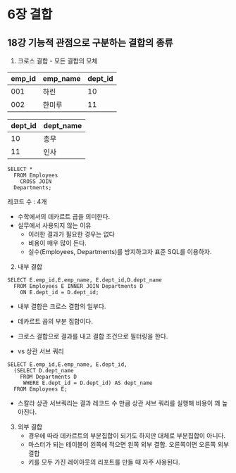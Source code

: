 # 6장 결합
## 18강 기능적 관점으로 구분하는 결합의 종류

1. 크로스 결합 - 모든 결합의 모체

|emp_id|emp_name|dept_id|
|-|-|-|
|001|하린|10|
|002|한미루|11|

|dept_id|dept_name|
|-|-|
|10|총무|
|11|인사|

```mysql
SELECT *
  FROM Employees
    CROSS JOIN
  Departments;  
```


레코드 수 : 4개
  - 수학에서의 데카르트 곱을 의미한다.
  - 실무에서 사용되지 않는 이유
    - 이러한 결과가 필요한 경우는 없다
    - 비용이 매우 많이 든다.
    - 실수(Employees, Departments)를 방지하고자 표준 SQL를 이용하자.

2. 내부 결합    
  ```mysql
  SELECT E.emp_id,E.emp_name, E.dept_id,D.dept_name
    FROM Employees E INNER JOIN Departments D
      ON E.dept_id = D.dept_id;
  ```
  - 내부 결합은 크로스 결합의 일부다.
  - 데카르트 곱의 부분 집합이다.
  - 크로스 결합으로 결과를 내고 결합 조건으로 필터링을 한다.
  
  - vs  상관 서브 쿼리
  ```mysql
  SELECT E.emp_id,E.emp_name, E.dept_id,
    (SELECT D.dept_name 
      FROM Departments D
       WHERE E.dept_id = D.dept_id) AS dept_name
    FROM Employees E;
  ```
   - 스칼라 상관 서브쿼리는 결과 레코드 수 만큼 상관 서브 쿼리를 실행해 비용이 꽤 높아진다.

3. 외부 결합
   - 경우에 따라 데카르트의 부분집합이 되기도 하지만 대체로 부분집합이 아니다.
   - 마스터가 되는 테이블이 왼쪽에 적으면 왼쪽 외부 결합. 오른쪽이면 오른쪽 외부 결합
   - 키를 모두 가진 레이아웃의 리포트를 만들 때 자주 사용된다.

